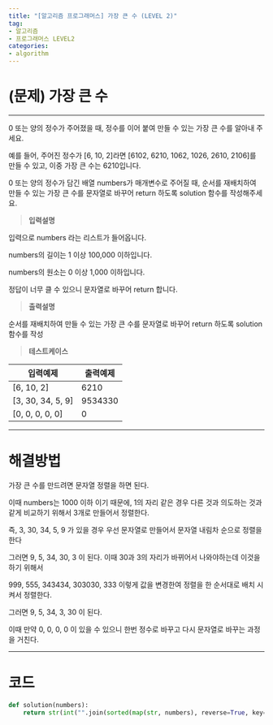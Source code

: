 ```yaml
---
title: "[알고리즘 프로그래머스] 가장 큰 수 (LEVEL 2)"
tag:
- 알고리즘
- 프로그래머스 LEVEL2
categories:
- algorithm
---
```


# (문제) 가장 큰 수
---

0 또는 양의 정수가 주어졌을 때, 정수를 이어 붙여 만들 수 있는 가장 큰 수를 알아내 주세요.

예를 들어, 주어진 정수가 [6, 10, 2]라면 [6102, 6210, 1062, 1026, 2610, 2106]를 만들 수 있고, 이중 가장 큰 수는 6210입니다.

0 또는 양의 정수가 담긴 배열 numbers가 매개변수로 주어질 때, 순서를 재배치하여 만들 수 있는 가장 큰 수를 문자열로 바꾸어 return 하도록 solution 함수를 작성해주세요.

> **입력설명**

입력으로 numbers 라는 리스트가 들어옵니다.

numbers의 길이는 1 이상 100,000 이하입니다.

numbers의 원소는 0 이상 1,000 이하입니다.

정답이 너무 클 수 있으니 문자열로 바꾸어 return 합니다.

> **출력설명**

순서를 재배치하여 만들 수 있는 가장 큰 수를 문자열로 바꾸어 return 하도록 solution 함수를 작성

> **테스트케이스**
 

| 입력예제 | 출력예제 |
| -------- | -------- | 
| [6, 10, 2]	 | 6210 | 
| [3, 30, 34, 5, 9] | 9534330 | 
| [0, 0, 0, 0, 0] | 0 | 

---
# 해결방법

가장 큰 수를 만드려면 문자열 정렬을 하면 된다.

이때 numbers는 1000 이하 이기 때문에, 1의 자리 같은 경우 다른 것과 의도하는 것과 같게 비교하기 위해서 3개로 만들어서 정렬한다.

즉, 3, 30, 34, 5, 9 가 있을 경우 우선 문자열로 만들어서 문자열 내림차 순으로 정렬을 한다

그러면 9, 5, 34, 30, 3 이 된다. 이때 30과 3의 자리가 바뀌어서 나와야하는데 이것을 하기 위해서

999, 555, 343434, 303030, 333 이렇게 값을 변경한여 정렬을 한 순서대로 배치 시켜서 정렬한다.

그러면 9, 5, 34, 3, 30 이 된다.

이때 만약 0, 0, 0, 0 이 있을 수 있으니 한번 정수로 바꾸고 다시 문자열로 바꾸는 과정을 거친다.

---
# 코드
```python
def solution(numbers):
    return str(int("".join(sorted(map(str, numbers), reverse=True, key=lambda x: str(x)*3))))
```
